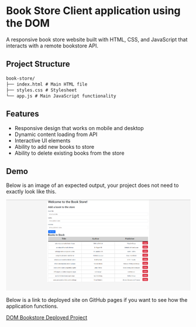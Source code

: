 # Book Store Client application using the DOM

A responsive book store website built with HTML, CSS, and JavaScript that interacts with a remote bookstore API.

## Project Structure
```
book-store/
├── index.html # Main HTML file
├── styles.css # Stylesheet
└── app.js # Main JavaScript functionality
```

## Features

- Responsive design that works on mobile and desktop
- Dynamic content loading from API
- Interactive UI elements
- Ability to add new books to store
- Ability to delete existing books from the store

## Demo

Below is an image of an expected output, your project does not need to exactly look like this.

![Project Output](doc/output.png)

Below is a link to deployed site on GitHub pages if you want to see how the application functions.

[DOM Bookstore Deployed Project](https://npower-inc.github.io/bookstore_project_demo/)